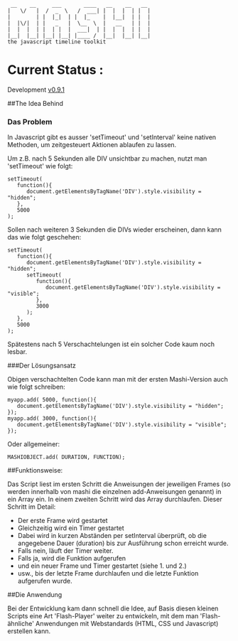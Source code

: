      __    __     ___       ____   __    __   __  
    |   \/   |  /  _  \   /  ___| |  |  |  | |  |  
    |        | |  |_|  | |  |_    |  |__|  | |  | 
    |  |\/|  | |   _   |  \__  \  |   __   | |  |
    |  |  |  | |  | |  |  ___|  | |  |  |  | |  | 
    |__|  |__| |__| |__| |____ /  |__|  |__| |__|       
    the javascript timeline toolkit

# Current Status :

Development [v0.9.1](http://semver.org/)

##The Idea Behind

### Das Problem

In Javascript gibt es ausser 'setTimeout' und 'setInterval' keine nativen Methoden, um zeitgesteuert Aktionen ablaufen zu lassen.

Um z.B. nach 5 Sekunden alle DIV unsichtbar zu machen, nutzt man 'setTimeout' wie folgt:

    setTimeout( 
       function(){
          document.getElementsByTagName('DIV').style.visibility = "hidden";
       }, 
       5000
    );

Sollen nach weiteren 3 Sekunden die DIVs wieder erscheinen, dann kann das wie folgt geschehen:

    setTimeout( 
       function(){
          document.getElementsByTagName('DIV').style.visibility = "hidden";
          setTimeout( 
             function(){
                document.getElementsByTagName('DIV').style.visibility = "visible";
             }, 
             3000
          );
       }, 
       5000
    );

Spätestens nach 5 Verschachtelungen ist ein solcher Code kaum noch lesbar. 

###Der Lösungsansatz

Obigen verschachtelten Code kann man mit der ersten Mashi-Version auch wie folgt schreiben: 

    myapp.add( 5000, function(){
       document.getElementsByTagName('DIV').style.visibility = "hidden";
    });
    myapp.add( 3000, function(){
       document.getElementsByTagName('DIV').style.visibility = "visible";
    });

Oder allgemeiner:

    MASHIOBJECT.add( DURATION, FUNCTION);


##Funktionsweise:

Das Script liest im ersten Schritt die Anweisungen der jeweiligen Frames (so werden innerhalb von mashi die einzelnen add-Anweisungen genannt) in ein Array ein. In einem zweiten Schritt wird das Array durchlaufen. Dieser Schritt im Detail:

* Der erste Frame wird gestartet
* Gleichzeitig wird ein Timer gestartet
* Dabei wird in kurzen Abständen per setInterval überprüft, ob die angegebene Dauer (duration) bis zur Ausführung schon erreicht wurde.
* Falls nein, läuft der Timer weiter. 
* Falls ja, wird die Funktion aufgerufen 
* und ein neuer Frame und Timer gestartet (siehe 1. und 2.)
* usw., bis der letzte Frame durchlaufen und die letzte Funktion aufgerufen wurde.
   

##Die Anwendung

Bei der Entwicklung kam dann schnell die Idee, auf Basis diesen kleinen Scripts eine Art 'Flash-Player' weiter zu entwickeln, mit dem man 'Flash-ähnliche' Anwendungen mit Webstandards (HTML, CSS und Javascript) erstellen kann.   



